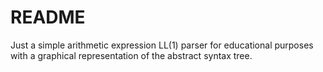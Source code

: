 # README

Just a simple arithmetic expression LL(1) parser for educational purposes with a graphical representation of the abstract syntax tree.